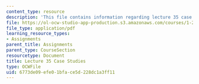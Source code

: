 ```yaml
---
content_type: resource
description: 'This file contains information regarding lecture 35 case studies. '
file: https://ol-ocw-studio-app-production.s3.amazonaws.com/courses/1-264j-database-internet-and-systems-integration-technologies-fall-2013/6773de09efe01bface5d228dc1a3ff11_MIT1_264JF13_L35_case.pdf
file_type: application/pdf
learning_resource_types:
- Assignments
parent_title: Assignments
parent_type: CourseSection
resourcetype: Document
title: Lecture 35 Case Studies
type: OCWFile
uid: 6773de09-efe0-1bfa-ce5d-228dc1a3ff11
---
```

